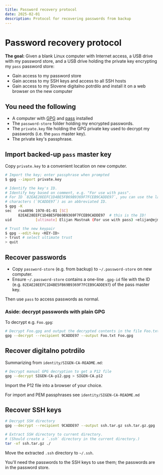 ```yaml
---
title: Password recovery protocol
date: 2025-02-01
description: Protocol for recovering passwords from backup
---
```


# Password recovery protocol

**The goal:** Given a blank Linux computer with Internet access, a USB drive with my password store, and a USB drive holding the private key encrypting my `pass` password store:

- Gain access to my password store
- Gain access to my SSH keys and access to all SSH hosts
- Gain access to my Slovene digitalno potrdilo and install it on a web browser on the new computer
 
## You need the following

- A computer with [GPG](https://gnupg.org/) and [pass](https://www.passwordstore.org/) installed
- The `password-store` folder holding my encrypted passwords.
- The `private.key` file holding the GPG private key used to decrypt my passwords (i.e. the `pass` master key).
- The private key's passphrase.

## Import backed-up `pass` master key

Copy `private.key` to a convenient location on new computer.

```bash
# Import the key; enter passphrase when prompted
$ gpg --import private.key

# Identify the key's ID.
# Identify key based on comment, e.g. "For use with pass".
# For ID `82EAE28EEFC1D4BE5FB69B9369F7FCEB9CADDE97`, you can use the last 8
# characters (`9CADDE97`) as an abbreviated ID.
$ gpg -K
sec   rsa4096 1970-01-01 [SC]
      82EAE28EEFC1D4BE5FB69B9369F7FCEB9CADDE97  # this is the ID!
uid           [ultimate] Elijan Mastnak (For use with pass) <elijan@ejmastnak.com>

# Trust the new keypair
$ gpg --edit-key <KEY-ID>
> trust # select ultimate trust
> quit
```

## Recover passwords

- Copy `password-store` (e.g. from backup) to `~/.password-store` on new computer.
- Ensure `~/.password-store` contains a one-line `.gpg-id` file with the ID (e.g. `82EAE28EEFC1D4BE5FB69B9369F7FCEB9CADDE97`) of the pass master key.

Then use `pass` to access passwords as normal.

### Aside: decrypt passwords with plain GPG

To decrypt e.g. `Foo.gpg`:

```bash
# Decrypt Foo.gpg and output the decrypted contents in the file Foo.txt
gpg --decrypt --recipient 9CADDE97 --output Foo.txt Foo.gpg
```

## Recover digitalno potrdilo

Summarizing from `identity/SIGEN-CA-README.md`:

```bash
# Decrypt manual GPG decryption to get a P12 file
gpg --decrypt SIGEN-CA-p12.gpg > SIGEN-CA.p12
```

Import the P12 file into a browser of your choice.

For import and PEM passphrases see `identity/SIGEN-CA-README.md`

## Recover SSH keys

```bash
# Decrypt SSH directory
gpg --decrypt --recipient 9CADDE97 --output ssh.tar.gz ssh.tar.gz.gpg

# Extract SSH directory to current directory.
# (Should create a `.ssh` directory in the current directory.)
tar -xf ssh.tar.gz ./
```

Move the extracted `.ssh` directory to `~/.ssh`.

You'll need the passwords to the SSH keys to use them; the passwords are in the password store.
